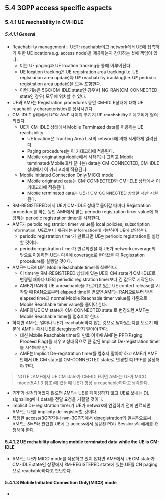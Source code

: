 ## 5.4 3GPP access specific aspects

### 5.4.1 UE reachability in CM-IDLE

##### 5.4.1.1 General

* Reachability management는 UE가 reachable이고 network에서 UE에 접촉하기 위한 UE location(e.g. access node)을 제공하는지 감지하는 것에 책임이 있다.
  * 이는 UE paging과 UE location tracking을 통해 이루어진다.
  * UE location tracking은 UE registration area tracking(i.e. UE registration area update)과 UE reachability tracking(i.e. UE periodic registration area update)을 모두 포함한다.
  * 이런 기능은 5GC(CM-IDLE state인 경우)나 NG-RAN(CM-CONNECTED state인 경우) 모두에 위치할 수 있다.
* UE와 AMF는 Registration procedures 동안 CM-IDLE상태에 대해 UE reachability characteristics를 성사시킨다.
* CM-IDLE 상태에서 UE와 AMF 사이의 두가지 UE reachability 카테고리가 협의되었다.
  * UE가 CM-IDLE 상태에서 Mobile Terminated data를 허용하는 UE reachability
    * UE location은 Tracking Area List의 network에 의해 세세하게 알려진다.
    * Paging procedures는 이 카테고리에 적용된다.
    * Mobile originating(Mobile에서 시작되는) 그리고 Mobile terminated(Mobile에서 끝나는) data는 CM-CONNECTED, CM-IDLE상태에서 이 카테고리에 적용된다.
  * Mobile Initiated Connection Only(MICO) mode
    * Mobile originated data는 CM-CONNECTED와 CM-IDLE 상태에서 이 카테고리에 적용된다.
    * Mobile terminated data는 UE가 CM-CONNECTED 상태일 때만 지원된다.
* RM-REGISTERED에서 UE가 CM-IDLE 상태로 들어갈 때마다 Registration procedure를 하는 동안 AMF에서 받는 periodic registration timer value에 해당하는 periodic registration timer를 시작한다.
* AMF가 perodic registration timer value를 local policies, subscription information, UE로부터 제공되는 information에 기반하여 UE에 할당한다.
  * periodic registration timer가 만료되면 UE는 periodic registration을 실행할 것이다.
  * periodic registration timer가 만료되었을 때 UE가 network coverage의 밖으로 이동하면 UE는 다음에 coverage로 돌아왔을 때 Registration procedure를 실행할 것이다.
* AMF는 UE에 대한 Mobile Reachable timer를 실행한다.
  * 이 timer는 RM-REGISTERED 상태에 있는 UE의 CM state가 CM-IDLE로 변경될 때마다 UE의 periodic registration timer보다 긴 값으로 시작된다.
  * AMF가 RAN이 UE unreachable을 가르키고 있는 UE context release를 시작할 때 RAN으로부터 elapsed time을 받으면 AMF는 RAN으로부터 받은 elapsed time과 normal Mobile Reachable timer value를 기준으로 Mobile Reachable timer value를 줄어야 한다.
  * AMF의 UE CM state가 CM-CONNECTED state 로 변경되면 AMF는 Mobile Reachable timer를 멈추어야 한다.
* 하지만 AMF는 얼마나 UE가 reachable하지 않는 것으로 남아있는지를 모르기 때문에 AMF는 즉시 UE를 deregister하지 말아야 한다.
  * 대신 Mobile Reachable timer의 만료 이후에 AMF는 PPF(Paging Proceed Flag)를 지우고 상대적으로 큰 값인 Implicit De-registration timer를 시작해야 한다.
  * AMF는 Implicit De-registration timer를 멈추지 말아야 하고 AMF가 AMF 안에서 UE CM state를 CM-CONNECTED state로 변경할 때 PPF를 설정해야 한다.

>  NOTE : AMF에서 UE CM state가 CM-IDLE이면 AMF는 UE가 MICO mode(5.4.1.3 참조)에 있을 때 UE가 항상 unreachable하다고 생각한다.

* PPF가 설정되어있지 않으면 AMF는 UE를 페이징하지 않고 UE로 보내는 DL signalling이나 data를 전달 요청을 거절할 것이다.
* Implicit De-registration timer가 UE가 network에 연결하기 전에 만료되면 AMF는 UE를 implicity de-register할 것이다.
* 특정한 access(3GPP거나 non-3GPP)에서 deregistration의 일부분으로써 AMF는 SMF와 관련된 UE에 그 access에서 생성된 PDU Sessions의 해제를 요청해야 한다. 

#### 5.4.1.2 UE rechability allowing mobile terminated data while the UE is CM-IDLE

* AMF는 UE가 MICO mode를 적용하고 있지 않다면 AMF에서 UE CM state가 CM-IDLE state인 상황에서 RM-REGISTERED state에 있는 UE를 CN paging으로 reachable하다고 판단한다.

#### 5.4.1.3 Mobile Initiated Connection Only(MICO) mode

* 